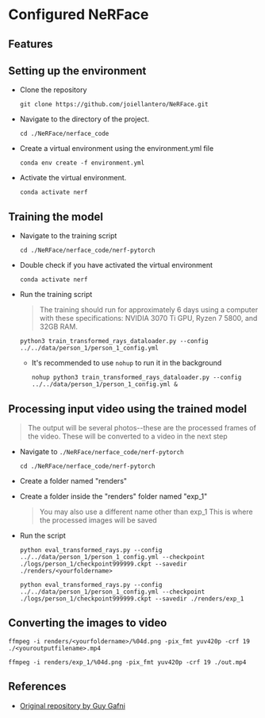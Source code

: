 # Configured NeRFace

## Features

## Setting up the environment

- Clone the repository
  
  ```shell
  git clone https://github.com/joiellantero/NeRFace.git
  ```

- Navigate to the directory of the project.

  ```shell
  cd ./NeRFace/nerface_code
  ```

- Create a virtual environment using the environment.yml file

  ```shell
  conda env create -f environment.yml
  ```

- Activate the virtual environment.

  ```shell
  conda activate nerf
  ```

## Training the model

- Navigate to the training script

  ```shell
  cd ./NeRFace/nerface_code/nerf-pytorch
  ```

- Double check if you have activated the virtual environment

  ```shell
  conda activate nerf
  ```

- Run the training script

  > The training should run for approximately 6 days using a computer with these specifications: NVIDIA 3070 Ti GPU, Ryzen 7 5800, and 32GB RAM.

  ```shell
  python3 train_transformed_rays_dataloader.py --config ../../data/person_1/person_1_config.yml
  ```

  - It's recommended to use `nohup` to run it in the background

    ```shell
    nohup python3 train_transformed_rays_dataloader.py --config ../../data/person_1/person_1_config.yml &
    ```

## Processing input video using the trained model

> The output will be several photos--these are the processed frames of the video. These will be converted to a video in the next step

- Navigate to `./NeRFace/nerface_code/nerf-pytorch`

  ```shell
  cd ./NeRFace/nerface_code/nerf-pytorch
  ```

- Create a folder named "renders"
- Create a folder inside the "renders" folder named "exp_1"

  > You may also use a different name other than exp_1
  > This is where the processed images will be saved

- Run the script

  ```shell
  python eval_transformed_rays.py --config ../../data/person_1/person_1_config.yml --checkpoint ./logs/person_1/checkpoint999999.ckpt --savedir ./renders/<yourfoldername>

  python eval_transformed_rays.py --config ../../data/person_1/person_1_config.yml --checkpoint ./logs/person_1/checkpoint999999.ckpt --savedir ./renders/exp_1
  ```

## Converting the images to video

  ```shell
  ffmpeg -i renders/<yourfoldername>/%04d.png -pix_fmt yuv420p -crf 19 ./<youroutputfilename>.mp4

  ffmpeg -i renders/exp_1/%04d.png -pix_fmt yuv420p -crf 19 ./out.mp4
  ```

## References

- [Original repository by Guy Gafni](https://github.com/gafniguy/4D-Facial-Avatars.git)